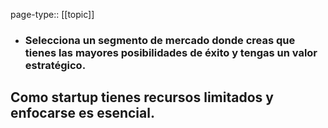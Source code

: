 page-type:: [[topic]]
- ### Selecciona un segmento de mercado donde creas que tienes las mayores posibilidades de éxito y tengas un valor estratégico.

Como startup tienes recursos limitados y enfocarse es esencial.
  - 


